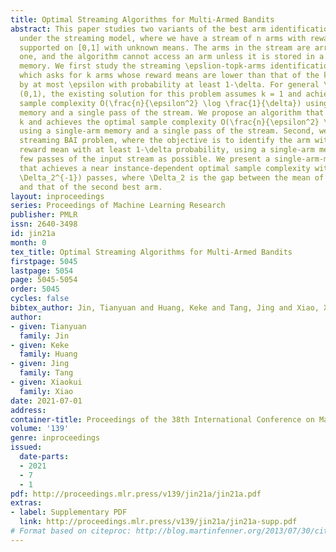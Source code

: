 ```yaml
---
title: Optimal Streaming Algorithms for Multi-Armed Bandits
abstract: This paper studies two variants of the best arm identification (BAI) problem
  under the streaming model, where we have a stream of n arms with reward distributions
  supported on [0,1] with unknown means. The arms in the stream are arriving one by
  one, and the algorithm cannot access an arm unless it is stored in a limited size
  memory. We first study the streaming \epslion-topk-arms identification problem,
  which asks for k arms whose reward means are lower than that of the k-th best arm
  by at most \epsilon with probability at least 1-\delta. For general \epsilon \in
  (0,1), the existing solution for this problem assumes k = 1 and achieves the optimal
  sample complexity O(\frac{n}{\epsilon^2} \log \frac{1}{\delta}) using O(\log^*(n))
  memory and a single pass of the stream. We propose an algorithm that works for any
  k and achieves the optimal sample complexity O(\frac{n}{\epsilon^2} \log\frac{k}{\delta})
  using a single-arm memory and a single pass of the stream. Second, we study the
  streaming BAI problem, where the objective is to identify the arm with the maximum
  reward mean with at least 1-\delta probability, using a single-arm memory and as
  few passes of the input stream as possible. We present a single-arm-memory algorithm
  that achieves a near instance-dependent optimal sample complexity within O(\log
  \Delta_2^{-1}) passes, where \Delta_2 is the gap between the mean of the best arm
  and that of the second best arm.
layout: inproceedings
series: Proceedings of Machine Learning Research
publisher: PMLR
issn: 2640-3498
id: jin21a
month: 0
tex_title: Optimal Streaming Algorithms for Multi-Armed Bandits
firstpage: 5045
lastpage: 5054
page: 5045-5054
order: 5045
cycles: false
bibtex_author: Jin, Tianyuan and Huang, Keke and Tang, Jing and Xiao, Xiaokui
author:
- given: Tianyuan
  family: Jin
- given: Keke
  family: Huang
- given: Jing
  family: Tang
- given: Xiaokui
  family: Xiao
date: 2021-07-01
address:
container-title: Proceedings of the 38th International Conference on Machine Learning
volume: '139'
genre: inproceedings
issued:
  date-parts:
  - 2021
  - 7
  - 1
pdf: http://proceedings.mlr.press/v139/jin21a/jin21a.pdf
extras:
- label: Supplementary PDF
  link: http://proceedings.mlr.press/v139/jin21a/jin21a-supp.pdf
# Format based on citeproc: http://blog.martinfenner.org/2013/07/30/citeproc-yaml-for-bibliographies/
---
```

